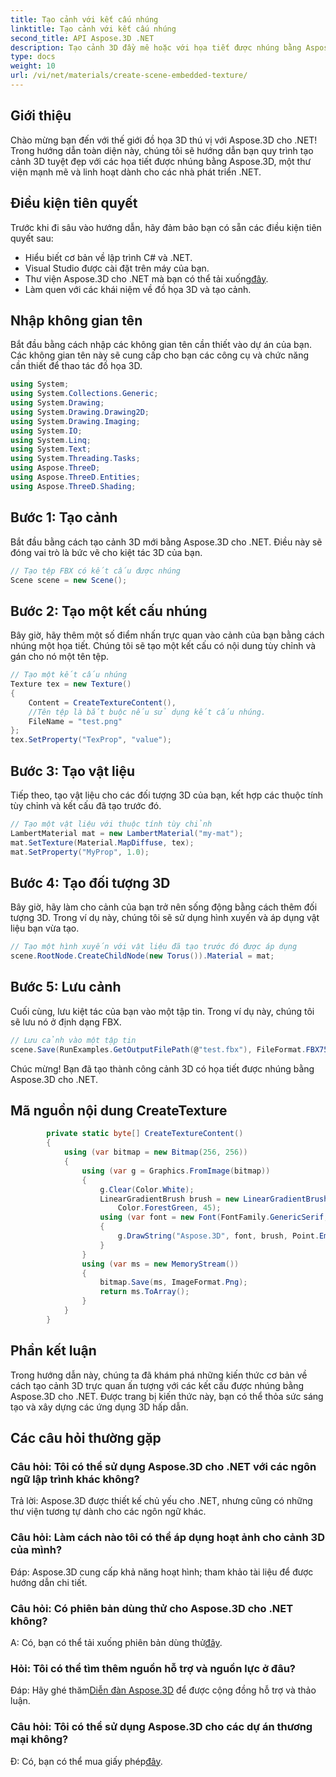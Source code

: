 ```yaml
---
title: Tạo cảnh với kết cấu nhúng
linktitle: Tạo cảnh với kết cấu nhúng
second_title: API Aspose.3D .NET
description: Tạo cảnh 3D đầy mê hoặc với họa tiết được nhúng bằng Aspose.3D cho .NET. Hãy làm theo hướng dẫn từng bước của chúng tôi để có kết quả tuyệt vời.
type: docs
weight: 10
url: /vi/net/materials/create-scene-embedded-texture/
---
```

## Giới thiệu
Chào mừng bạn đến với thế giới đồ họa 3D thú vị với Aspose.3D cho .NET! Trong hướng dẫn toàn diện này, chúng tôi sẽ hướng dẫn bạn quy trình tạo cảnh 3D tuyệt đẹp với các họa tiết được nhúng bằng Aspose.3D, một thư viện mạnh mẽ và linh hoạt dành cho các nhà phát triển .NET.
## Điều kiện tiên quyết
Trước khi đi sâu vào hướng dẫn, hãy đảm bảo bạn có sẵn các điều kiện tiên quyết sau:
- Hiểu biết cơ bản về lập trình C# và .NET.
- Visual Studio được cài đặt trên máy của bạn.
- Thư viện Aspose.3D cho .NET mà bạn có thể tải xuống[đây](https://releases.aspose.com/3d/net/).
- Làm quen với các khái niệm về đồ họa 3D và tạo cảnh.
## Nhập không gian tên
Bắt đầu bằng cách nhập các không gian tên cần thiết vào dự án của bạn. Các không gian tên này sẽ cung cấp cho bạn các công cụ và chức năng cần thiết để thao tác đồ họa 3D.
```csharp
using System;
using System.Collections.Generic;
using System.Drawing;
using System.Drawing.Drawing2D;
using System.Drawing.Imaging;
using System.IO;
using System.Linq;
using System.Text;
using System.Threading.Tasks;
using Aspose.ThreeD;
using Aspose.ThreeD.Entities;
using Aspose.ThreeD.Shading;
```
## Bước 1: Tạo cảnh
Bắt đầu bằng cách tạo cảnh 3D mới bằng Aspose.3D cho .NET. Điều này sẽ đóng vai trò là bức vẽ cho kiệt tác 3D của bạn.
```csharp
// Tạo tệp FBX có kết cấu được nhúng
Scene scene = new Scene();
```
## Bước 2: Tạo một kết cấu nhúng
Bây giờ, hãy thêm một số điểm nhấn trực quan vào cảnh của bạn bằng cách nhúng một họa tiết. Chúng tôi sẽ tạo một kết cấu có nội dung tùy chỉnh và gán cho nó một tên tệp.
```csharp
// Tạo một kết cấu nhúng
Texture tex = new Texture()
{
    Content = CreateTextureContent(),
    //Tên tệp là bắt buộc nếu sử dụng kết cấu nhúng.
    FileName = "test.png"
};
tex.SetProperty("TexProp", "value");
```
## Bước 3: Tạo vật liệu
Tiếp theo, tạo vật liệu cho các đối tượng 3D của bạn, kết hợp các thuộc tính tùy chỉnh và kết cấu đã tạo trước đó.
```csharp
// Tạo một vật liệu với thuộc tính tùy chỉnh
LambertMaterial mat = new LambertMaterial("my-mat");
mat.SetTexture(Material.MapDiffuse, tex);
mat.SetProperty("MyProp", 1.0);
```
## Bước 4: Tạo đối tượng 3D
Bây giờ, hãy làm cho cảnh của bạn trở nên sống động bằng cách thêm đối tượng 3D. Trong ví dụ này, chúng tôi sẽ sử dụng hình xuyến và áp dụng vật liệu bạn vừa tạo.
```csharp
// Tạo một hình xuyến với vật liệu đã tạo trước đó được áp dụng
scene.RootNode.CreateChildNode(new Torus()).Material = mat;
```
## Bước 5: Lưu cảnh
Cuối cùng, lưu kiệt tác của bạn vào một tập tin. Trong ví dụ này, chúng tôi sẽ lưu nó ở định dạng FBX.
```csharp
// Lưu cảnh vào một tập tin
scene.Save(RunExamples.GetOutputFilePath(@"test.fbx"), FileFormat.FBX7500ASCII);
```
Chúc mừng! Bạn đã tạo thành công cảnh 3D có họa tiết được nhúng bằng Aspose.3D cho .NET.
## Mã nguồn nội dung CreateTexture
```csharp
        private static byte[] CreateTextureContent()
        {
            using (var bitmap = new Bitmap(256, 256))
            {
                using (var g = Graphics.FromImage(bitmap))
                {
                    g.Clear(Color.White);
                    LinearGradientBrush brush = new LinearGradientBrush(new Rectangle(0, 0, 128, 128), Color.Moccasin,
                        Color.ForestGreen, 45);
                    using (var font = new Font(FontFamily.GenericSerif, 40))
                    {
                        g.DrawString("Aspose.3D", font, brush, Point.Empty);
                    }
                }
                using (var ms = new MemoryStream())
                {
                    bitmap.Save(ms, ImageFormat.Png);
                    return ms.ToArray();
                }
            }
        }
```
## Phần kết luận
Trong hướng dẫn này, chúng ta đã khám phá những kiến thức cơ bản về cách tạo cảnh 3D trực quan ấn tượng với các kết cấu được nhúng bằng Aspose.3D cho .NET. Được trang bị kiến thức này, bạn có thể thỏa sức sáng tạo và xây dựng các ứng dụng 3D hấp dẫn.

## Các câu hỏi thường gặp

### Câu hỏi: Tôi có thể sử dụng Aspose.3D cho .NET với các ngôn ngữ lập trình khác không?
Trả lời: Aspose.3D được thiết kế chủ yếu cho .NET, nhưng cũng có những thư viện tương tự dành cho các ngôn ngữ khác.
### Câu hỏi: Làm cách nào tôi có thể áp dụng hoạt ảnh cho cảnh 3D của mình?
Đáp: Aspose.3D cung cấp khả năng hoạt hình; tham khảo tài liệu để được hướng dẫn chi tiết.
### Câu hỏi: Có phiên bản dùng thử cho Aspose.3D cho .NET không?
 A: Có, bạn có thể tải xuống phiên bản dùng thử[đây](https://releases.aspose.com/).
### Hỏi: Tôi có thể tìm thêm nguồn hỗ trợ và nguồn lực ở đâu?
 Đáp: Hãy ghé thăm[Diễn đàn Aspose.3D](https://forum.aspose.com/c/3d/18) để được cộng đồng hỗ trợ và thảo luận.
### Câu hỏi: Tôi có thể sử dụng Aspose.3D cho các dự án thương mại không?
 Đ: Có, bạn có thể mua giấy phép[đây](https://purchase.aspose.com/buy).